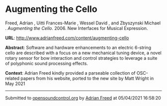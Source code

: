 # Augmenting the Cello

Freed, Adrian  , Uitti Frances-Marie  , Wessel David  , and Zbyszynski Michael . *Augmenting the Cello*. 2006.  New Interfaces for Musical Expression. 

**URL**: <http://www.adrianfreed.com/content/augmenting-cello>

**Abstract**:  Software and hardware enhancements to an electric 6-string cello are described with a focus on a new mechanical tuning device, a novel rotary sensor for bow interaction and control strategies to leverage a suite of polyphonic sound processing effects. 

**Context**: Adrian Freed kindly provided a parseable collection of OSC-related papers from his website, ported to the new site by Matt Wright in May 2021

---
Submitted to [opensoundcontrol.org](https://opensoundcontrol.org) by [Adrian Freed](http://adrianfreed.com) at 05/04/2021 16:58:20
